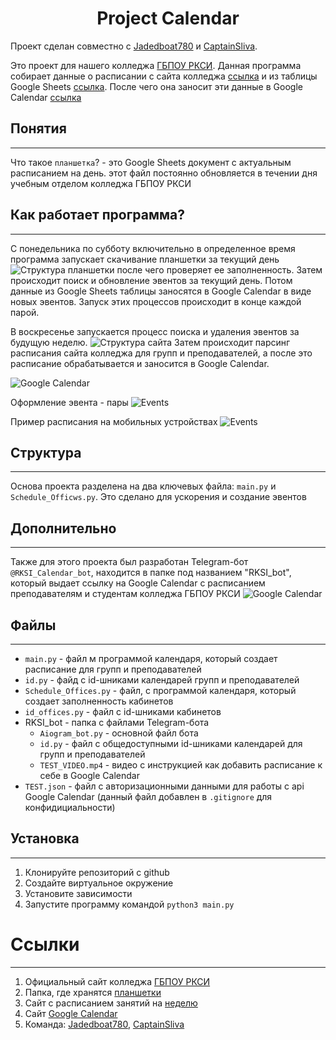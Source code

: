 <div align="Center"><h1>Project Calendar</h1></div>

Проект сделан совместно с [Jadedboat780](https://github.com/Jadedboat780/) и [CaptainSliva](https://github.com/CaptainSliva).

Это проект для нашего колледжа [ГБПОУ РКСИ](https://www.rksi.ru/). Данная программа собирает данные о расписании
с сайта колледжа [ссылка](https://www.rksi.ru/mobile_schedule) и из таблицы Google Sheets [ссылка](https://drive.google.com/drive/folders/19yyXXullGGMIT3XISiZ33wkDxHJy0zvb). После чего она заносит эти данные в Google
Calendar [ссылка](https://calendar.google.com/)

## Понятия

---

Что такое `планшетка`? - это Google Sheets документ с актуальным расписанием на день. этот файл постоянно обновляется в течении дня учебным отделом колледжа ГБПОУ РКСИ

## Как работает программа?

---

С понедельника по субботу включительно в определенное время программа запускает скачивание
планшетки за текущий день
<image src="DocumentationImage/img.png" alt="Структура планшетки">
после чего проверяет ее заполненность. Затем
происходит поиск и обновление эвентов за текущий день. Потом данные из Google Sheets
таблицы заносятся в Google Calendar в виде новых эвентов. Запуск этих процессов происходит
в конце каждой парой.

В воскресенье запускается процесс поиска и удаления эвентов за будущую неделю. 
<image src="DocumentationImage/img_1.png" alt="Структура сайта">
Затем происходит
парсинг расписания сайта колледжа для групп и преподавателей, а после это расписание обрабатывается
и заносится в Google Calendar.

<image src="DocumentationImage/img_2.png" alt="Google Calendar">

Оформление эвента - пары
<image src="DocumentationImage/img_4.png" alt="Events">

Пример расписания на мобильных устройствах
<image src="DocumentationImage/img_5.jpg" alt="Events">

## Структура

---

Основа проекта разделена на два ключевых файла: `main.py` и `Schedule_Officws.py`. Это 
сделано для ускорения и создание эвентов 

## Дополнительно

---

Также для этого проекта был разработан Telegram-бот `@RKSI_Calendar_bot`, находится в папке 
под названием "RKSI_bot", который выдает
ссылку на Google Calendar с расписанием преподавателям и студентам колледжа ГБПОУ РКСИ
<image src="DocumentationImage/img_3.png" alt="Google Calendar">

## Файлы

---

- `main.py` - файл м программой календаря, который создает расписание для групп и преподавателей
- `id.py` - файд с id-шниками календарей групп и преподавателей
- `Schedule_Offices.py` - файл, с программой календаря, который создает заполненность кабинетов
- `id_offices.py` - файл с id-шниками кабинетов
- RKSI_bot - папка с файлами Telegram-бота
  - `Aiogram_bot.py` - основной файл бота
  - `id.py` - файл с общедоступными id-шниками календарей для групп и преподавателей
  - `TEST_VIDEO.mp4` - видео с инструкцией как добавить расписание к себе в Google Calendar
- `TEST.json` - файл с авторизационными данными для работы с api Google Calendar (данный файл добавлен в `.gitignore` для конфидициальности)

## Установка

---

1. Клонируйте репозиторий с github
2. Создайте виртуальное окружение 
3. Установите зависимости
4. Запустите программу командой `python3 main.py`

# Ссылки

---

1. Официальный сайт колледжа [ГБПОУ РКСИ](https://www.rksi.ru/)
2. Папка, где хранятся [планшетки](https://drive.google.com/drive/folders/19yyXXullGGMIT3XISiZ33wkDxHJy0zvb)
3. Сайт с расписанием занятий на [неделю](https://www.rksi.ru/mobile_schedule)
4. Сайт [Google Calendar](https://calendar.google.com/)
5. Команда: [Jadedboat780](https://github.com/Jadedboat780/), [CaptainSliva](https://github.com/CaptainSliva)